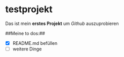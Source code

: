 # testprojekt
Das ist mein **erstes Projekt** um *Github* auszuprobieren

##Meine to dos:##
-[x] README.md befüllen
-[ ] weitere Dinge
